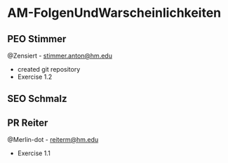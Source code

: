 # AM-FolgenUndWarscheinlichkeiten

## PEO Stimmer
@Zensiert - stimmer.anton@hm.edu
 * created git repository
 * Exercise 1.2

## SEO Schmalz

## PR  Reiter 
@Merlin-dot - reiterm@hm.edu
 * Exercise 1.1
